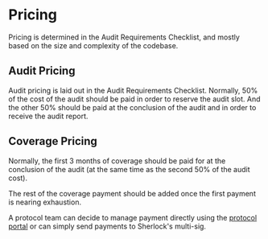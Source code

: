 # Pricing

Pricing is determined in the Audit Requirements Checklist, and mostly based on the size and complexity of the codebase.

## Audit Pricing

Audit pricing is laid out in the Audit Requirements Checklist. Normally, 50% of the cost of the audit should be paid in order to reserve the audit slot. And the other 50% should be paid at the conclusion of the audit and in order to receive the audit report.

## Coverage Pricing

Normally, the first 3 months of coverage should be paid for at the conclusion of the audit (at the same time as the second 50% of the audit cost).

The rest of the coverage payment should be added once the first payment is nearing exhaustion.

A protocol team can decide to manage payment directly using the [protocol portal](https://app.sherlock.xyz/protocols/balance) or can simply send payments to Sherlock's multi-sig.
